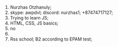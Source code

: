 1. Nurzhas Otzhanuly;
2. skype: awpdvl; discord: nurzhas1; +87474717127;
3. Trying to learn JS;
4. HTML, CSS, JS basics;
5. no
6.
7. Rss school;
B2 according to EPAM test;